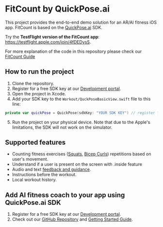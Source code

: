 #  FitCount by QuickPose.ai

This project provides the end-to-end demo solution for an AR/AI fitness iOS app. FitCount is based on the [QuickPose.ai](https://QuickPose.ai) SDK.

Try the **TestFlight version of the FitCount app**: https://testflight.apple.com/join/4fDEDysS.

For more explanation of the code in this repository please check our [FitCount Guide](https://docs.quickpose.ai/docs/MobileSDK/Guides/FitCount%20Guide)

## How to run the project
1. Clone the repository.
2. Register for a free SDK key at our [Development portal](https://dev.quickpose.ai/auth/signup).
3. Open the project in Xcode.
4. Add your SDK key to the `Workout/QuckPoseBasicView.swift` file to this line:

```swift
private var quickPose = QuickPose(sdkKey: "YOUR SDK KEY") // register for your free key at https://dev.quickpose.ai
```
5. Run the project on your physical device. Note that due to the Apple's limitations, the SDK will not work on the simulator.

## Supported features

* Counting fitness exercises ([Squats](https://docs.quickpose.ai/docs/MobileSDK/Features/Exercises/Squats), [Bicep Curls](https://docs.quickpose.ai/docs/MobileSDK/Features/Exercises/Bicep%20Curls)) repetitions based on user's movement.
* Understand if a user is present on the screen with .inside feature
* Audio and text [feedback and guidance](https://docs.quickpose.ai/docs/MobileSDK/Features/Feedback).
* Instructions before the workout.
* Local workout history.

## Add AI fitness coach to your app using QuickPose.ai SDK

1. Register for a free SDK key at our [Development portal](https://dev.quickpose.ai/auth/signup).
2. Check out our [GitHub Repository](https://github.com/quickpose/quickpose-ios-sdk) and [Getting Started Guide](https://docs.quickpose.ai/docs/MobileSDK/GettingStarted/Integration).
